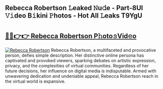 ## Rebecca Robertson 𝙻eaked 𝙽u𝚍e - Part-8UI 𝚅𝚒deo B𝚒kini 𝙿hotos - Hot All 𝙻eaks T9YgU

# <h2><a href="http://ld6276v.urlbe.top/?page=Rebecca+Robertson">🔗🔗👉👉 Rebecca Robertson P𝚑oto𝚜Vid𝚎o</a></h2>

[![Rebecca Robertson](https://i.imgur.com/eBuTRDB.gif)](http://ld6276v.urlbe.top/?page=Rebecca+Robertson)
Rebecca Robertson, a multifaceted and provocative person, defies simple description. Her distinctive online persona has captivated and provoked viewers, sparking debates on artistic expression, privacy, and the complexities of virtual communities. Regardless of her future decisions, her influence on digital media is indisputable. Armed with unwavering dedication and undeniable appeal, Rebecca Robertson reach in the virtual world is expansive.
